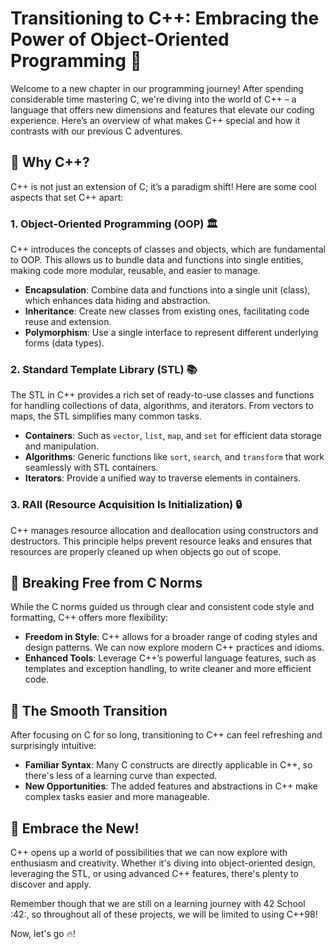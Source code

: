 # Transitioning to C++: Embracing the Power of Object-Oriented Programming 🚀

Welcome to a new chapter in our programming journey! After spending considerable time mastering C, we're diving into the world of C++ – a language that offers new dimensions and features that elevate our coding experience. Here’s an overview of what makes C++ special and how it contrasts with our previous C adventures.

## 🌟 Why C++?

C++ is not just an extension of C; it’s a paradigm shift! Here are some cool aspects that set C++ apart:

### 1. **Object-Oriented Programming (OOP)** 🏛️

C++ introduces the concepts of classes and objects, which are fundamental to OOP. This allows us to bundle data and functions into single entities, making code more modular, reusable, and easier to manage. 

- **Encapsulation**: Combine data and functions into a single unit (class), which enhances data hiding and abstraction.
- **Inheritance**: Create new classes from existing ones, facilitating code reuse and extension.
- **Polymorphism**: Use a single interface to represent different underlying forms (data types).

### 2. **Standard Template Library (STL)** 📚

The STL in C++ provides a rich set of ready-to-use classes and functions for handling collections of data, algorithms, and iterators. From vectors to maps, the STL simplifies many common tasks.

- **Containers**: Such as `vector`, `list`, `map`, and `set` for efficient data storage and manipulation.
- **Algorithms**: Generic functions like `sort`, `search`, and `transform` that work seamlessly with STL containers.
- **Iterators**: Provide a unified way to traverse elements in containers.

### 3. **RAII (Resource Acquisition Is Initialization)** 🔒

C++ manages resource allocation and deallocation using constructors and destructors. This principle helps prevent resource leaks and ensures that resources are properly cleaned up when objects go out of scope.

## 🚀 Breaking Free from C Norms

While the C norms guided us through clear and consistent code style and formatting, C++ offers more flexibility:

- **Freedom in Style**: C++ allows for a broader range of coding styles and design patterns. We can now explore modern C++ practices and idioms.
- **Enhanced Tools**: Leverage C++’s powerful language features, such as templates and exception handling, to write cleaner and more efficient code.

## 🔄 The Smooth Transition

After focusing on C for so long, transitioning to C++ can feel refreshing and surprisingly intuitive:

- **Familiar Syntax**: Many C constructs are directly applicable in C++, so there's less of a learning curve than expected.
- **New Opportunities**: The added features and abstractions in C++ make complex tasks easier and more manageable.

## 🌟 Embrace the New!

C++ opens up a world of possibilities that we can now explore with enthusiasm and creativity. Whether it's diving into object-oriented design, leveraging the STL, or using advanced C++ features, there's plenty to discover and apply.

Remember though that we are still on a learning journey with 42 School :42:, so throughout all of these projects, we will be limited to using C++98!

Now, let's go :fire:!
